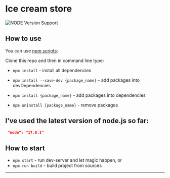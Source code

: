 # Ice cream store

![NODE Version Support](https://img.shields.io/node/v-lts/webpack?style=for-the-badge)

## How to use

You can use [npm scripts](https://docs.npmjs.com/misc/scripts):

Clone this repo and then in command line type:

-   `npm install` - install all dependencies

-   `npm install --save-dev {package_name}` - add packages into devDependencies
-   `npm install {package_name}` - add packages into dependencies
-   `npm uninstall {package_name}` - remove packages

## I've used the latest version of node.js so far:

```json
 "node": "17.0.1"
```

## How to start

-   `npm start` - run dev-server and let magic happen, or
-   `npm run build` - build project from sources

---
